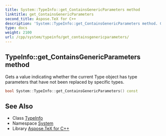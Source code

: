 ```yaml
---
title: System::TypeInfo::get_ContainsGenericParameters method
linktitle: get_ContainsGenericParameters
second_title: Aspose.TeX for C++
description: 'System::TypeInfo::get_ContainsGenericParameters method. Gets a value indicating whether the current Type object has type parameters that have not been replaced by specific types in C++.'
type: docs
weight: 2100
url: /cpp/system/typeinfo/get_containsgenericparameters/
---
```

## TypeInfo::get_ContainsGenericParameters method


Gets a value indicating whether the current Type object has type parameters that have not been replaced by specific types.

```cpp
bool System::TypeInfo::get_ContainsGenericParameters() const
```

## See Also

* Class [TypeInfo](../)
* Namespace [System](../../)
* Library [Aspose.TeX for C++](../../../)
